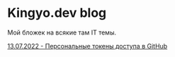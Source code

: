 # Kingyo.dev blog

Мой бложек на всякие там IT темы.

[13.07.2022 - Персональные токены доступа в GitHub](/pages/github-access-token.md)